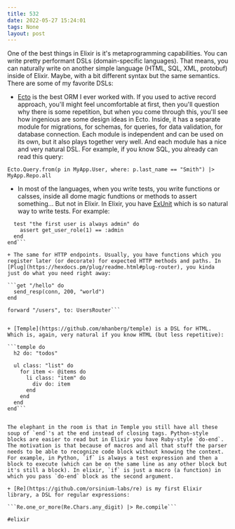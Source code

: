 ```yaml
---
title: 532
date: 2022-05-27 15:24:01
tags: None
layout: post
---
```


One of the best things in Elixir is it's metaprogramming capabilities. You can write pretty performant DSLs (domain-specific languages). That means, you can naturally write on another simple language (HTML, SQL, XML, protobuf) inside of Elixir. Maybe, with a bit different syntax but the same semantics. There are some of my favorite DSLs:

+ [Ecto](https://github.com/elixir-ecto/ecto) is the best ORM I ever worked with. If you used to active record approach, you'll might feel uncomfortable at first, then you'll question why there is some repetition, but when you come through this, you'll see how ingenious are some design ideas in Ecto. Inside, it has a separate module for migrations, for schemas, for queries, for data validation, for database connection. Each module is independent and can be used on its own, but it also plays together very well. And each module has a nice and very natural DSL. For example, if you know SQL, you already can read this query:

```Ecto.Query.from(p in MyApp.User, where: p.last_name == "Smith") |> MyApp.Repo.all```

+ In most of the languages, when you write tests, you write functions or calsses, inside all dome magic fundtions or methods to assert something... But not in Elixir. In Elixir, you have [ExUnit](https://hexdocs.pm/ex_unit/1.12/ExUnit.Case.html) which is so natural way to write tests. For example:

```describe "get_user_role"
  test "the first user is always admin" do
    assert get_user_role(1) == :admin
  end
end```

+ The same for HTTP endpoints. Usually, you have functions which you register later (or decorate) for expected HTTP methods and paths. In [Plug](https://hexdocs.pm/plug/readme.html#plug-router), you kinda just do what you need right away:

```get "/hello" do
  send_resp(conn, 200, "world")
end

forward "/users", to: UsersRouter```


+ [Temple](https://github.com/mhanberg/temple) is a DSL for HTML. Which is, again, very natural if you know HTML (but less repetitive):

```temple do
  h2 do: "todos"

  ul class: "list" do
    for item <- @items do
      li class: "item" do
        div do: item
      end
    end
  end
end```


The elephant in the room is that in Temple you still have all these soup of `end`'s at the end instead of closing tags. Python-style blocks are easier to read but in Elixir you have Ruby-style `do-end`. The motivation is that because of macros and all that stuff the parser needs to be able to recognize code block without knowing the context. For example, in Python, `if` is always a test expression and then a block to execute (which can be on the same line as any other block but it's still a block). In elixir, `if` is just a macro (a function) in which you pass `do-end` block as the second argument.

+ [Re](https://github.com/orsinium-labs/re) is my first Elixir library, a DSL for regular expressions:

```Re.one_or_more(Re.Chars.any_digit) |> Re.compile```

#elixir
